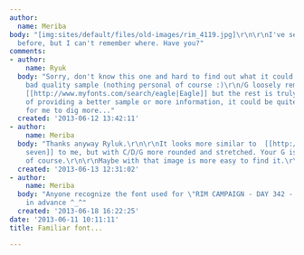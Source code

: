 ```yaml
---
author:
  name: Meriba
body: "[img:sites/default/files/old-images/rim_4119.jpg]\r\n\r\nI've seen that font
  before, but I can't remember where. Have you?"
comments:
- author:
    name: Ryuk
  body: "Sorry, don't know this one and hard to find out what it could be with such
    bad quality sample (nothing personal of course :)\r\n/G loosely reminds me of
    [[http://www.myfonts.com/search/eagle|Eagle]] but the rest is truly off. So part
    of providing a better sample or more information, it could be quite impossible
    for me to dig more..."
  created: '2013-06-12 13:42:11'
- author:
    name: Meriba
  body: "Thanks anyway Ryluk.\r\n\r\nIt looks more similar to  [[http://www.myfonts.com/fonts/fontfont/ff-dirty-7/|Dirty
    seven]] to me, but with C/D/G more rounded and stretched. Your G is more similar,
    of course.\r\n\r\nMaybe with that image is more easy to find it.\r\n[img:sites/default/files/old-images/Rim-campaign-font_6054.jpg]"
  created: '2013-06-13 12:31:02'
- author:
    name: Meriba
  body: "Anyone recognize the font used for \"RIM CAMPAIGN - DAY 342 - MALGUS\"?\r\n\r\nThanks
    in advance ^_^"
  created: '2013-06-18 16:22:25'
date: '2013-06-11 10:11:11'
title: Familiar font...

---
```

